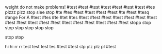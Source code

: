 weight do not make problems!
#test
#test
#test
#test
#test
#test
#test
#tes
plzzz
plzz
stop 
slee
stop
#te
#tes
#test
#test
#test
#test
#te
#test
#tesq
#ange
For A
#test
#tes
#te
#tet
#tes
#test
#test
#test
#test
#test
#test
#test
#test
#test
#test
#test
#test
#test
#test
#test
#test
#test
#test
stopp
stop
stop
stop
stop
stop
stop

stop
stop


hi
hi
rr
rr
test
test
test
tes
#test
#test
stp
plz
plz
pl
#test
